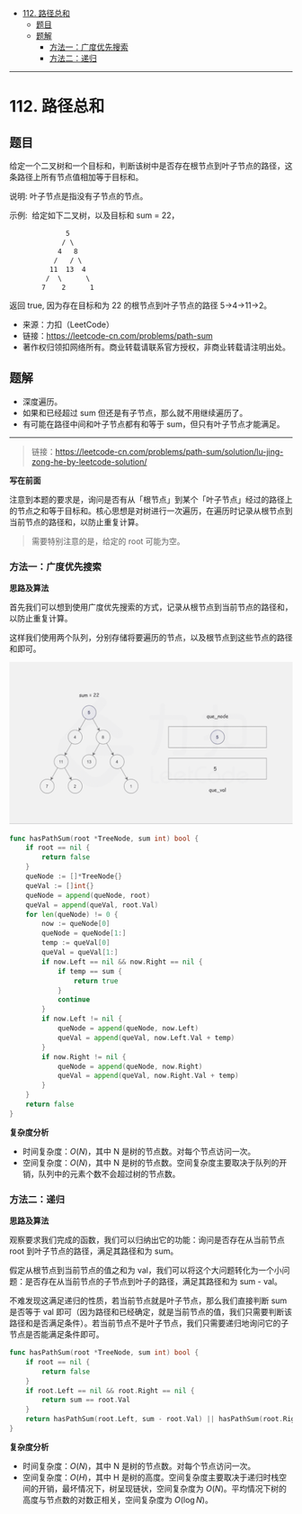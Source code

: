 - [112. 路径总和](#112-路径总和)
  - [题目](#题目)
  - [题解](#题解)
    - [方法一：广度优先搜索](#方法一广度优先搜索)
    - [方法二：递归](#方法二递归)

------------------------------

# 112. 路径总和

## 题目

给定一个二叉树和一个目标和，判断该树中是否存在根节点到叶子节点的路径，这条路径上所有节点值相加等于目标和。

说明: 叶子节点是指没有子节点的节点。

示例: 
给定如下二叉树，以及目标和 sum = 22，

```
              5
             / \
            4   8
           /   / \
          11  13  4
         /  \      \
        7    2      1
```

返回 true, 因为存在目标和为 22 的根节点到叶子节点的路径 5->4->11->2。

- 来源：力扣（LeetCode）
- 链接：https://leetcode-cn.com/problems/path-sum
- 著作权归领扣网络所有。商业转载请联系官方授权，非商业转载请注明出处。

## 题解

- 深度遍历。
- 如果和已经超过 sum 但还是有子节点，那么就不用继续遍历了。
- 有可能在路径中间和叶子节点都有和等于 sum，但只有叶子节点才能满足。

------------------------------

> 链接：https://leetcode-cn.com/problems/path-sum/solution/lu-jing-zong-he-by-leetcode-solution/

**写在前面**

注意到本题的要求是，询问是否有从「根节点」到某个「叶子节点」经过的路径上的节点之和等于目标和。核心思想是对树进行一次遍历，在遍历时记录从根节点到当前节点的路径和，以防止重复计算。

> 需要特别注意的是，给定的 root 可能为空。

### 方法一：广度优先搜索

**思路及算法**

首先我们可以想到使用广度优先搜索的方式，记录从根节点到当前节点的路径和，以防止重复计算。

这样我们使用两个队列，分别存储将要遍历的节点，以及根节点到这些节点的路径和即可。

![](assets/no_0112_path_sum.gif)

```go
func hasPathSum(root *TreeNode, sum int) bool {
    if root == nil {
        return false
    }
    queNode := []*TreeNode{}
    queVal := []int{}
    queNode = append(queNode, root)
    queVal = append(queVal, root.Val)
    for len(queNode) != 0 {
        now := queNode[0]
        queNode = queNode[1:]
        temp := queVal[0]
        queVal = queVal[1:]
        if now.Left == nil && now.Right == nil {
            if temp == sum {
                return true
            }
            continue
        }
        if now.Left != nil {
            queNode = append(queNode, now.Left)
            queVal = append(queVal, now.Left.Val + temp)
        }
        if now.Right != nil {
            queNode = append(queNode, now.Right)
            queVal = append(queVal, now.Right.Val + temp)
        }
    }
    return false
}
```

**复杂度分析**

- 时间复杂度：$O(N)$，其中 N 是树的节点数。对每个节点访问一次。
- 空间复杂度：$O(N)$，其中 N 是树的节点数。空间复杂度主要取决于队列的开销，队列中的元素个数不会超过树的节点数。


### 方法二：递归

**思路及算法**

观察要求我们完成的函数，我们可以归纳出它的功能：询问是否存在从当前节点 root 到叶子节点的路径，满足其路径和为 sum。

假定从根节点到当前节点的值之和为 val，我们可以将这个大问题转化为一个小问题：是否存在从当前节点的子节点到叶子的路径，满足其路径和为 sum - val。

不难发现这满足递归的性质，若当前节点就是叶子节点，那么我们直接判断 sum 是否等于 val 即可（因为路径和已经确定，就是当前节点的值，我们只需要判断该路径和是否满足条件）。若当前节点不是叶子节点，我们只需要递归地询问它的子节点是否能满足条件即可。

```go
func hasPathSum(root *TreeNode, sum int) bool {
    if root == nil {
        return false
    }
    if root.Left == nil && root.Right == nil {
        return sum == root.Val
    }
    return hasPathSum(root.Left, sum - root.Val) || hasPathSum(root.Right, sum - root.Val)
}
```

**复杂度分析**

- 时间复杂度：$O(N)$，其中 N 是树的节点数。对每个节点访问一次。
- 空间复杂度：$O(H)$，其中 H 是树的高度。空间复杂度主要取决于递归时栈空间的开销，最坏情况下，树呈现链状，空间复杂度为 $O(N)$。平均情况下树的高度与节点数的对数正相关，空间复杂度为 $O(\log N)$。
